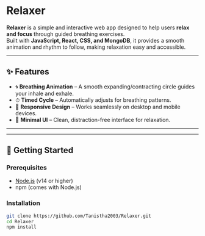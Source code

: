 # Relaxer

**Relaxer** is a simple and interactive web app designed to help users **relax and focus** through guided breathing exercises.  
Built with **JavaScript, React, CSS, and MongoDB**, it provides a smooth animation and rhythm to follow, making relaxation easy and accessible.

---

## ✨ Features

- 🌀 **Breathing Animation** – A smooth expanding/contracting circle guides your inhale and exhale.  
- ⏱ **Timed Cycle** – Automatically adjusts for breathing patterns.  
- 📱 **Responsive Design** – Works seamlessly on desktop and mobile devices.  
- 🎨 **Minimal UI** – Clean, distraction-free interface for relaxation.  

---

---

## 🚀 Getting Started

### Prerequisites

- [Node.js](https://nodejs.org/) (v14 or higher)
- npm (comes with Node.js)

### Installation

```bash
git clone https://github.com/Tanistha2003/Relaxer.git
cd Relaxer
npm install

